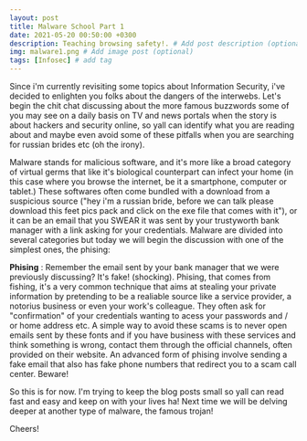 ```yaml
---
layout: post
title: Malware School Part 1
date: 2021-05-20 00:50:00 +0300
description: Teaching browsing safety!. # Add post description (optional)
img: malware1.png # Add image post (optional)
tags: [Infosec] # add tag
---
```



Since i'm currently revisiting some topics about Information Security, i've decided to enlighten you folks about the dangers of the interwebs. Let's begin the chit chat discussing about the more famous buzzwords some of you may see on a daily basis on TV and news portals when the story is about hackers and security online, so yall can identify what you are reading about and maybe even avoid some of these pitfalls when you are searching for russian brides etc (oh the irony).

Malware stands for malicious software, and it's more like a broad category of virtual germs that like it's biological counterpart can infect your home (in this case where you browse the internet, be it a smartphone, computer or tablet.) These softwares often come bundled with a download from a suspicious source ("hey i'm a russian bride, before we can talk please download this feet pics pack and click on the exe file that comes with it"), or it can be an email that you SWEAR it was sent by your trustyworth bank manager with a link asking for your credentials. Malware are divided into several categories but today we will begin the discussion with one of the simplest ones, the phising: 

<b>Phising</b> : Remember the email sent by your bank manager that we were previously discussing? It's fake! (shocking). Phising, that comes from fishing, it's a very common technique that aims at stealing your private information by pretending to be a realiable source like a service provider, a notorius business or even your work's colleague. They often ask for "confirmation" of your credentials wanting to acess your passwords and / or home address etc. A simple way to avoid these scams is to never open emails sent by these fonts and if you have business with these services and think something is wrong, contact them through the official channels, often provided on their website. An advanced form of phising involve sending a fake email that also has fake phone numbers that redirect you to a scam call center. Beware!

So this is for now. I'm trying to keep the blog posts small so yall can read fast and easy and keep on with your lives ha! Next time we will be delving deeper at another type of malware, the famous trojan! 

Cheers!